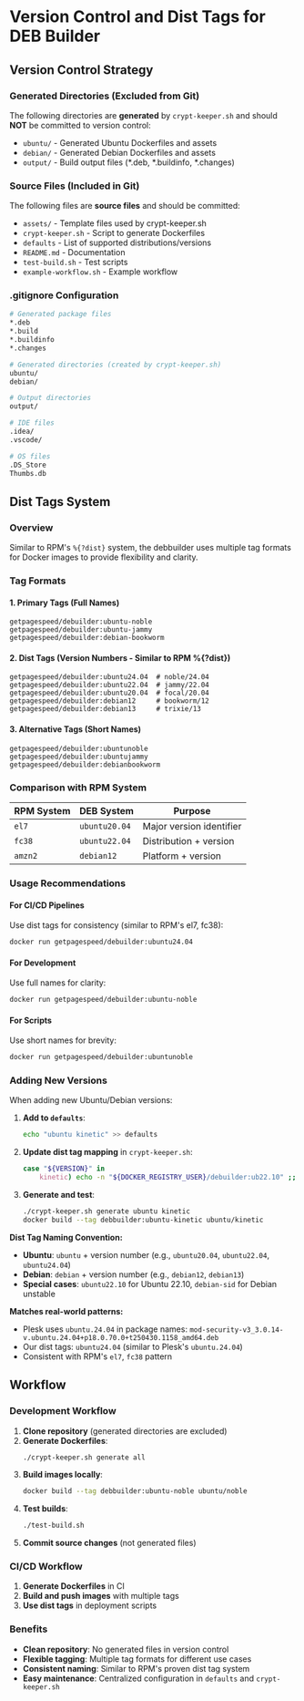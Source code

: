# Version Control and Dist Tags for DEB Builder

## Version Control Strategy

### Generated Directories (Excluded from Git)

The following directories are **generated** by `crypt-keeper.sh` and should **NOT** be committed to version control:

- `ubuntu/` - Generated Ubuntu Dockerfiles and assets
- `debian/` - Generated Debian Dockerfiles and assets  
- `output/` - Build output files (*.deb, *.buildinfo, *.changes)

### Source Files (Included in Git)

The following files are **source files** and should be committed:

- `assets/` - Template files used by crypt-keeper.sh
- `crypt-keeper.sh` - Script to generate Dockerfiles
- `defaults` - List of supported distributions/versions
- `README.md` - Documentation
- `test-build.sh` - Test scripts
- `example-workflow.sh` - Example workflow

### .gitignore Configuration

```bash
# Generated package files
*.deb
*.build
*.buildinfo
*.changes

# Generated directories (created by crypt-keeper.sh)
ubuntu/
debian/

# Output directories
output/

# IDE files
.idea/
.vscode/

# OS files
.DS_Store
Thumbs.db
```

## Dist Tags System

### Overview

Similar to RPM's `%{?dist}` system, the debbuilder uses multiple tag formats for Docker images to provide flexibility and clarity.

### Tag Formats

#### 1. Primary Tags (Full Names)
```
getpagespeed/debuilder:ubuntu-noble
getpagespeed/debuilder:ubuntu-jammy
getpagespeed/debuilder:debian-bookworm
```

#### 2. Dist Tags (Version Numbers - Similar to RPM %{?dist})
```
getpagespeed/debuilder:ubuntu24.04  # noble/24.04
getpagespeed/debuilder:ubuntu22.04  # jammy/22.04
getpagespeed/debuilder:ubuntu20.04  # focal/20.04
getpagespeed/debuilder:debian12     # bookworm/12
getpagespeed/debuilder:debian13     # trixie/13
```

#### 3. Alternative Tags (Short Names)
```
getpagespeed/debuilder:ubuntunoble
getpagespeed/debuilder:ubuntujammy
getpagespeed/debuilder:debianbookworm
```

### Comparison with RPM System

| RPM System | DEB System | Purpose |
|------------|------------|---------|
| `el7` | `ubuntu20.04` | Major version identifier |
| `fc38` | `ubuntu22.04` | Distribution + version |
| `amzn2` | `debian12` | Platform + version |

### Usage Recommendations

#### For CI/CD Pipelines
Use dist tags for consistency (similar to RPM's el7, fc38):
```bash
docker run getpagespeed/debuilder:ubuntu24.04
```

#### For Development
Use full names for clarity:
```bash
docker run getpagespeed/debuilder:ubuntu-noble
```

#### For Scripts
Use short names for brevity:
```bash
docker run getpagespeed/debuilder:ubuntunoble
```

### Adding New Versions

When adding new Ubuntu/Debian versions:

1. **Add to `defaults`**:
   ```bash
   echo "ubuntu kinetic" >> defaults
   ```

2. **Update dist tag mapping** in `crypt-keeper.sh`:
   ```bash
   case "${VERSION}" in
       kinetic) echo -n "${DOCKER_REGISTRY_USER}/debuilder:ub22.10" ;;
   ```

3. **Generate and test**:
   ```bash
   ./crypt-keeper.sh generate ubuntu kinetic
   docker build --tag debbuilder:ubuntu-kinetic ubuntu/kinetic
   ```

**Dist Tag Naming Convention:**
- **Ubuntu**: `ubuntu` + version number (e.g., `ubuntu20.04`, `ubuntu22.04`, `ubuntu24.04`)
- **Debian**: `debian` + version number (e.g., `debian12`, `debian13`)
- **Special cases**: `ubuntu22.10` for Ubuntu 22.10, `debian-sid` for Debian unstable

**Matches real-world patterns:**
- Plesk uses `ubuntu.24.04` in package names: `mod-security-v3_3.0.14-v.ubuntu.24.04+p18.0.70.0+t250430.1158_amd64.deb`
- Our dist tags: `ubuntu24.04` (similar to Plesk's `ubuntu.24.04`)
- Consistent with RPM's `el7`, `fc38` pattern

## Workflow

### Development Workflow

1. **Clone repository** (generated directories are excluded)
2. **Generate Dockerfiles**:
   ```bash
   ./crypt-keeper.sh generate all
   ```
3. **Build images locally**:
   ```bash
   docker build --tag debbuilder:ubuntu-noble ubuntu/noble
   ```
4. **Test builds**:
   ```bash
   ./test-build.sh
   ```
5. **Commit source changes** (not generated files)

### CI/CD Workflow

1. **Generate Dockerfiles** in CI
2. **Build and push images** with multiple tags
3. **Use dist tags** in deployment scripts

### Benefits

- **Clean repository**: No generated files in version control
- **Flexible tagging**: Multiple tag formats for different use cases
- **Consistent naming**: Similar to RPM's proven dist tag system
- **Easy maintenance**: Centralized configuration in `defaults` and `crypt-keeper.sh` 